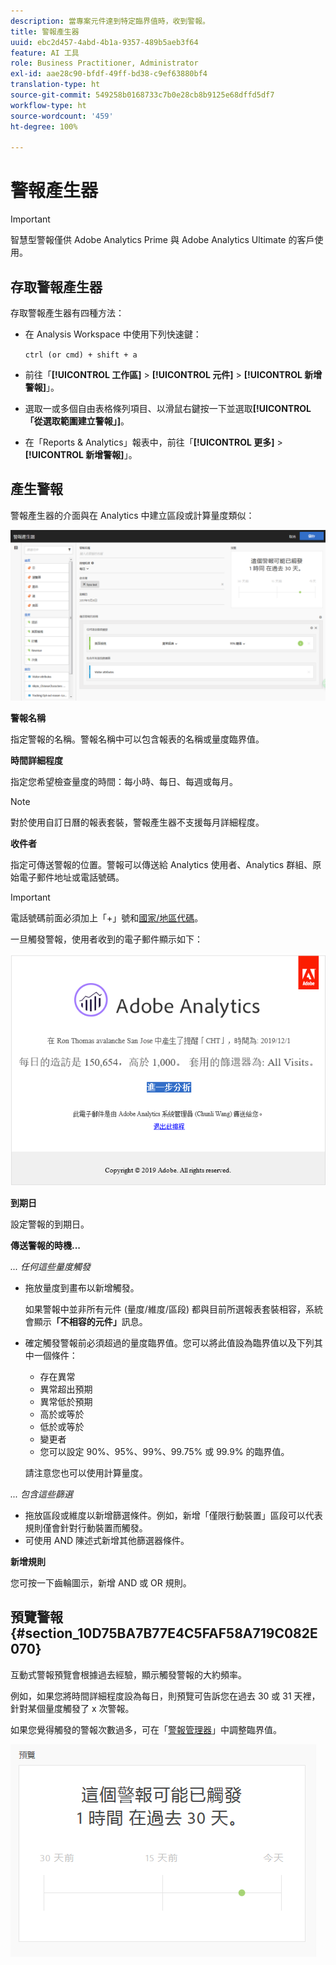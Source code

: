 ```yaml
---
description: 當專案元件達到特定臨界值時，收到警報。
title: 警報產生器
uuid: ebc2d457-4abd-4b1a-9357-489b5aeb3f64
feature: AI 工具
role: Business Practitioner, Administrator
exl-id: aae28c90-bfdf-49ff-bd38-c9ef63880bf4
translation-type: ht
source-git-commit: 549258b0168733c7b0e28cb8b9125e68dffd5df7
workflow-type: ht
source-wordcount: '459'
ht-degree: 100%

---
```


# 警報產生器

>[!IMPORTANT]
>
>智慧型警報僅供 Adobe Analytics Prime 與 Adobe Analytics Ultimate 的客戶使用。

## 存取警報產生器

存取警報產生器有四種方法：

* 在 Analysis Workspace 中使用下列快速鍵：

   `ctrl (or cmd) + shift + a`
* 前往「**[!UICONTROL 工作區]** > **[!UICONTROL 元件]** > **[!UICONTROL 新增警報]**」。
* 選取一或多個自由表格條列項目、以滑鼠右鍵按一下並選取&#x200B;**[!UICONTROL 「從選取範圍建立警報」]**。
* 在「Reports &amp; Analytics」報表中，前往「**[!UICONTROL 更多]** > **[!UICONTROL 新增警報]**」。

## 產生警報

警報產生器的介面與在 Analytics 中建立區段或計算量度類似：

![](assets/alert_builder.png)

<!--Meike, I edited this table for validation -->

**警報名稱**

指定警報的名稱。警報名稱中可以包含報表的名稱或量度臨界值。

**時間詳細程度**

指定您希望檢查量度的時間：每小時、每日、每週或每月。

>[!NOTE]
>
>對於使用自訂日曆的報表套裝，警報產生器不支援每月詳細程度。

**收件者**

指定可傳送警報的位置。警報可以傳送給 Analytics 使用者、Analytics 群組、原始電子郵件地址或電話號碼。

>[!IMPORTANT]
>
>電話號碼前面必須加上「+」號和[國家/地區代碼](https://countrycode.org/)。

一旦觸發警報，使用者收到的電子郵件顯示如下：

![](assets/alerts-email.PNG)

**到期日**

設定警報的到期日。

**傳送警報的時機...**

*... 任何這些量度觸發*

* 拖放量度到畫布以新增觸發。

   如果警報中並非所有元件 (量度/維度/區段) 都與目前所選報表套裝相容，系統會顯示&#x200B;**「不相容的元件」**&#x200B;訊息。
* 確定觸發警報前必須超過的量度臨界值。您可以將此值設為臨界值以及下列其中一個條件：

   * 存在異常
   * 異常超出預期
   * 異常低於預期
   * 高於或等於
   * 低於或等於
   * 變更者
   * 您可以設定 90%、95%、99%、99.75% 或 99.9% 的臨界值。

   請注意您也可以使用計算量度。

*... 包含這些篩選*

* 拖放區段或維度以新增篩選條件。例如，新增「僅限行動裝置」區段可以代表規則僅會針對行動裝置而觸發。
* 可使用 AND 陳述式新增其他篩選器條件。

**新增規則**

您可按一下齒輪圖示，新增 AND 或 OR 規則。

## 預覽警報 {#section_10D75BA7B77E4C5FAF58A719C082E070}

互動式警報預覽會根據過去經驗，顯示觸發警報的大約頻率。

例如，如果您將時間詳細程度設為每日，則預覽可告訴您在過去 30 或 31 天裡，針對某個量度觸發了 x 次警報。

如果您覺得觸發的警報次數過多，可在「[警報管理器](/help/components/c-alerts/alert-manager.md)」中調整臨界值。

![](assets/alert_preview.png)
